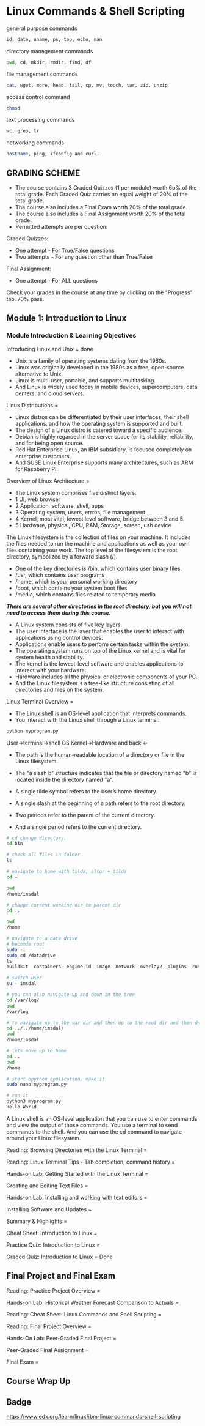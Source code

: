 # Linux Commands & Shell Scripting

general purpose commands
```bash
id, date, uname, ps, top, echo, man
```
directory management commands
```bash
pwd, cd, mkdir, rmdir, find, df
```
file management commands
```bash
cat, wget, more, head, tail, cp, mv, touch, tar, zip, unzip
```
access control command
```bash
chmod
```
text processing commands
```bash
wc, grep, tr
```
networking commands
```bash
hostname, ping, ifconfig and curl.
```
## GRADING SCHEME

* The course contains 3 Graded Quizzes (1 per module) worth 6o% of the total grade. Each Graded Quiz carries an equal weight of 20% of the total grade.
* The course also includes a Final Exam worth 20% of the total grade.
* The course also includes a Final Assignment worth 20% of the total grade.
* Permitted attempts are per question:

Graded Quizzes:
* One attempt - For True/False questions
* Two attempts - For any question other than True/False

Final Assignment:
* One attempt - For ALL questions

Check your grades in the course at any time by clicking on the "Progress" tab. 70% pass.

## Module 1: Introduction to Linux

### Module Introduction & Learning Objectives

Introducing Linux and Unix = done

* Unix is a family of operating systems dating from the 1960s.
* Linux was originally developed in the 1980s as a free, open-source alternative to Unix.
* Linux is multi-user, portable, and supports multitasking.
* And Linux is widely used today in mobile devices, supercomputers, data centers, and cloud servers.

Linux Distributions = 

* Linux distros can be differentiated by their user interfaces,
their shell applications, and how the operating system is supported and built.
* The design of a Linux distro is catered toward a specific audience.
* Debian is highly regarded in the server space for its stability, reliability,
and for being open source.
* Red Hat Enterprise Linux, an IBM subsidiary, is focused completely on enterprise customers.
* And SUSE Linux Enterprise supports many architectures, such as ARM for Raspberry Pi.

Overview of Linux Architecture =

* The Linux system comprises five distinct layers.
* 1 UI, web browser
* 2 Application, software, shell, apps
* 3 Operating system, users, errros, file management
* 4 Kernel, most vital, lowest level software, bridge between 3 and 5.
* 5 Hardware, physical, CPU, RAM, Storage, screen, usb device

The Linux filesystem is the collection of files on your machine. It includes the files
needed to run the machine and applications as well as your own files containing your
work.
The top level of the filesystem is the root directory, symbolized by a forward slash (/).

* One of the key directories is /bin, which contains user binary files.
* /usr, which contains user programs
* /home, which is your personal working directory
* /boot, which contains your system boot files
* /media, which contains files related to temporary media 

***There are several other directories in the root directory, but you will not need to access them during this course.***

* A Linux system consists of five key layers.
* The user interface is the layer that enables the user to interact with applications using
control devices​.
* Applications enable users to perform certain tasks within the system.
* The operating system runs on top of the Linux kernel and is vital for system health and
stability.
* The kernel is the lowest-level software and enables applications to interact with your
hardware.
* Hardware includes all the physical or electronic components of your PC.
* And the Linux filesystem is a tree-like structure consisting of all directories and
files on the system.

Linux Terminal Overview =

* The Linux shell is an OS-level application that interprets commands.
* You interact with the Linux shell through a Linux terminal.

```bash
python myprogram.py
```
User->terminal->shell OS Kernel->Hardware and back <-

* The path is the human-readable location of a directory or file in the Linux filesystem.
* The “a slash b” structure indicates that the file
or directory named "b" is located inside the directory named "a".

* A single tilde symbol refers to the user’s home directory.
* A single slash at the beginning of a path refers to the root directory.
* Two periods refer to the parent of the current directory.
* And a single period refers to the current directory.


```bash
# cd change directory.
cd bin

# check all files in folder
ls

# navigate to home with tilda, altgr + tilda
cd ~

pwd
/home/imsdal

# change current working dir to parent dir
cd ..

pwd
/home

# navigate to a data drive
# becomde root
sudo -i
sudo cd /datadrive
ls
buildkit  containers  engine-id  image  network  overlay2  plugins  runtimes  swarm  tmp  volumes

# switch user
su - imsdal

# you can also navigate up and down in the tree
cd /var/log/
pwd
/var/log

# to navigate up to the var dir and then up to the root dir and then down to home/user
cd ../../home/imsdal/
pwd
/home/imsdal

# lets move up to home
cd ..
pwd
/home

# start opython application, make it
sudo nano myprogram.py

# run it
python3 myprogram.py
Hello World

```

A Linux shell is an OS-level application that
you can use to enter commands and view the output of those commands.
You use a terminal to send commands to the shell.
And you can use the cd command to navigate around your Linux filesystem.


Reading: Browsing Directories with the Linux Terminal =

Reading: Linux Terminal Tips - Tab completion, command history =

Hands-on Lab: Getting Started with the Linux Terminal =

Creating and Editing Text Files =

Hands-on Lab: Installing and working with text editors =

Installing Software and Updates =

Summary & Highlights =

Cheat Sheet: Introduction to Linux =

Practice Quiz: Introduction to Linux =

Graded Quiz: Introduction to Linux = Done


## Final Project and Final Exam

Reading: Practice Project Overview =

Hands-on Lab: Historical Weather Forecast Comparison to Actuals =

Reading: Cheat Sheet: Linux Commands and Shell Scripting =

Reading: Final Project Overview =

Hands-On Lab: Peer-Graded Final Project =

Peer-Graded Final Assignment =

Final Exam =

## Course Wrap Up

## Badge

https://www.edx.org/learn/linux/ibm-linux-commands-shell-scripting